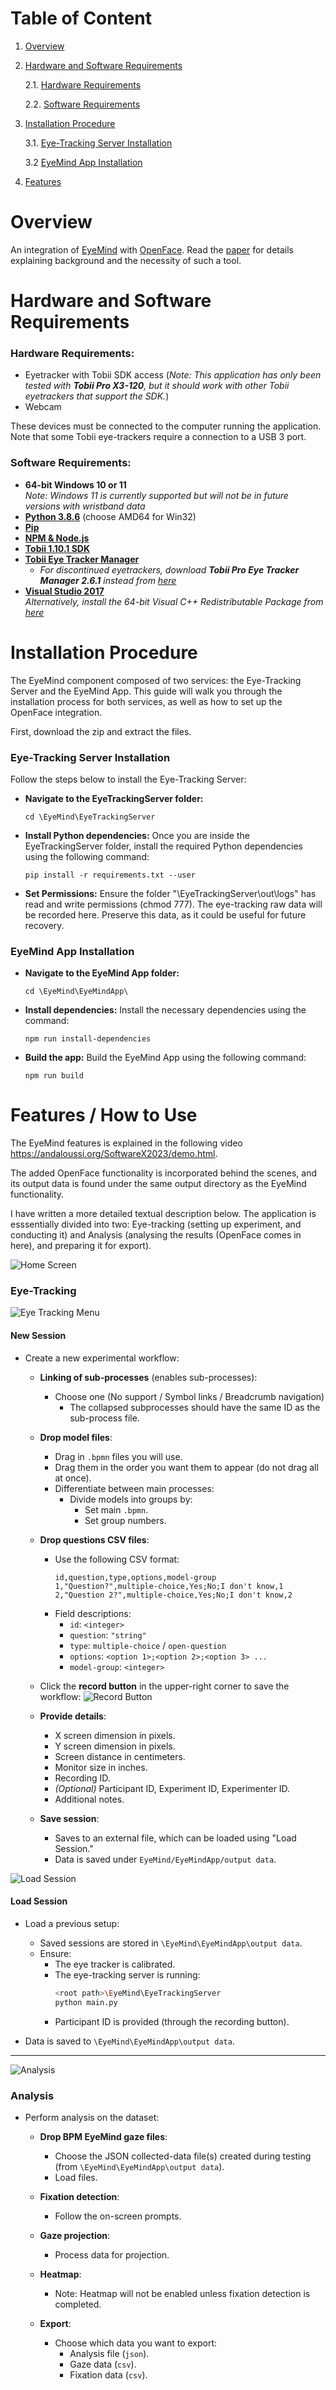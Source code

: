 # Table of Content
1. [Overview](#Overview)

2. [Hardware and Software Requirements](#Hardware-and-Software-Requirements)
    
   2.1. [Hardware Requirements](#Hardware-Requirements)

    2.2. [Software Requirements](#Software-Requirements)

3. [Installation Procedure](#Installation-Procedure)

    3.1. [Eye-Tracking Server Installation](#Eye-Tracking-Server-Installation)

    3.2 [EyeMind App Installation](#EyeMind-App-Installation)

4. [Features](#Features)

# Overview

An integration of  [EyeMind](https://github.com/aminobest/EyeMind) with [OpenFace](https://github.com/TadasBaltrusaitis/OpenFace). Read the [paper](./paper.pdf) for details explaining background and the necessity of such a tool.

# Hardware and Software Requirements

### Hardware Requirements:
- Eyetracker with Tobii SDK access 
  (*Note: This application has only been tested with **Tobii Pro X3-120**, but it should work with other Tobii eyetrackers that support the SDK.*)
- Webcam

These devices must be connected to the computer running the application. Note that some Tobii eye-trackers require a connection to a USB 3 port.

### Software Requirements:
- **64-bit Windows 10 or 11**  
  *Note: Windows 11 is currently supported but will not be in future versions with wristband data*
- [**Python 3.8.6**](https://www.python.org/downloads/release/python-386/) (choose AMD64 for Win32)
- [**Pip**](https://phoenixnap.com/kb/install-pip-windows)
- [**NPM & Node.js**](https://nodejs.org/en/download/package-manager)
- [**Tobii 1.10.1 SDK**](https://pypi.org/project/tobii-research/1.10.1/)
- [**Tobii Eye Tracker Manager**](https://developer.tobiipro.com/eyetrackermanager/etm-installation-information.html)  
  - *For discontinued eyetrackers, download **Tobii Pro Eye Tracker Manager 2.6.1** instead from [here](https://connect.tobii.com/s/article/new-Tobii-Pro-SDK-and-ETM?language=en_US)*
- [**Visual Studio 2017**](https://visualstudio.microsoft.com/vs/older-downloads/)  
  *Alternatively, install the 64-bit Visual C++ Redistributable Package from [here](https://aka.ms/vs/16/release/vc_redist.x64.exe)*


# Installation Procedure

The EyeMind component composed of two services: the Eye-Tracking Server and the EyeMind App. This guide will walk you through the installation process for both services, as well as how to set up the OpenFace integration.

First, download the zip and extract the files.

### Eye-Tracking Server Installation

Follow the steps below to install the Eye-Tracking Server:


- **Navigate to the EyeTrackingServer folder:**

    ```
    cd \EyeMind\EyeTrackingServer
    ```

- **Install Python dependencies:** Once you are inside the EyeTrackingServer folder, install the required Python dependencies using the following command:

    ```
    pip install -r requirements.txt --user
    ```

- **Set Permissions:** Ensure the folder "\EyeTrackingServer\out\logs" has read and write permissions (chmod 777). The eye-tracking raw data will be recorded here. Preserve this data, as it could be useful for future recovery.


### EyeMind App Installation


- **Navigate to the EyeMind App folder:** 

    ```
    cd \EyeMind\EyeMindApp\
    ```

- **Install dependencies:** Install the necessary dependencies using the command:

    ```
    npm run install-dependencies
    ```

- **Build the app:** Build the EyeMind App using the following command:

    ```
    npm run build
    ```


# Features / How to Use
The EyeMind features is explained in the following video https://andaloussi.org/SoftwareX2023/demo.html. 

The added OpenFace functionality is incorporated behind the scenes, and its output data is found under the same output directory as the EyeMind functionality.

I have written a more detailed textual description below. The application is esssentially divided into two: Eye-tracking (setting up experiment, and conducting it) and Analysis (analysing the results (OpenFace comes in here), and preparing it for export). 

![Home Screen](home_screen.png)

### Eye-Tracking

![Eye Tracking Menu](eye_tracking_menu.png)

#### New Session
- Create a new experimental workflow:
  - **Linking of sub-processes** (enables sub-processes):
    - Choose one (No support / Symbol links / Breadcrumb navigation)
      - The collapsed subprocesses should have the same ID as the sub-process file.

  - **Drop model files**:
    - Drag in `.bpmn` files you will use.
    - Drag them in the order you want them to appear (do not drag all at once).
    - Differentiate between main processes:
      - Divide models into groups by:
        - Set main `.bpmn`.
        - Set group numbers.

  - **Drop questions CSV files**:
    - Use the following CSV format:
      ```
      id,question,type,options,model-group
      1,"Question?",multiple-choice,Yes;No;I don't know,1
      2,"Question 2?",multiple-choice,Yes;No;I don't know,2
      ```
    - Field descriptions:
      - `id`: `<integer>`
      - `question`: `"string"`
      - `type`: `multiple-choice` / `open-question`
      - `options`: `<option 1>;<option 2>;<option 3> ...`
      - `model-group`: `<integer>`

  - Click the **record button** in the upper-right corner to save the workflow:
    ![Record Button](path/to/image.png) <!-- Replace with actual image path if necessary -->

  - **Provide details**:
    - X screen dimension in pixels.
    - Y screen dimension in pixels.
    - Screen distance in centimeters.
    - Monitor size in inches.
    - Recording ID.
    - *(Optional)* Participant ID, Experiment ID, Experimenter ID.
    - Additional notes.

  - **Save session**:
    - Saves to an external file, which can be loaded using "Load Session."
    - Data is saved under `EyeMind/EyeMindApp/output data`.

![Load Session](load_session.png)
#### Load Session
- Load a previous setup:
  - Saved sessions are stored in `\EyeMind\EyeMindApp\output data`.
  - Ensure:
    - The eye tracker is calibrated.
    - The eye-tracking server is running:
      ```bash
      <root path>\EyeMind\EyeTrackingServer
      python main.py
      ```
    - Participant ID is provided (through the recording button).

- Data is saved to `\EyeMind\EyeMindApp\output data`.

---
![Analysis](analysis.png)

### Analysis
- Perform analysis on the dataset:

  - **Drop BPM EyeMind gaze files**:
    - Choose the JSON collected-data file(s) created during testing (from `\EyeMind\EyeMindApp\output data`).
    - Load files.

  - **Fixation detection**:
    - Follow the on-screen prompts.

  - **Gaze projection**:
    - Process data for projection.

  - **Heatmap**:
    - Note: Heatmap will not be enabled unless fixation detection is completed.

  - **Export**:
    - Choose which data you want to export:
      - Analysis file (`json`).
      - Gaze data (`csv`).
      - Fixation data (`csv`).

